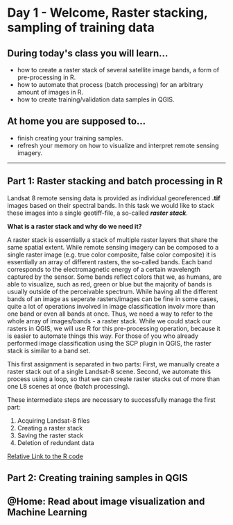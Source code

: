 # Day 1 - Welcome, Raster stacking, sampling of training data

## During today's class you will learn... 

  - how to create a raster stack of several satellite image bands, a form of pre-processing in R.
  - how to automate that process (batch processing) for an arbitrary amount of images in R.
  - how to create training/validation data samples in QGIS. 

## At home you are supposed to...
  - finish creating your training samples.
  - refresh your memory on how to visualize and interpret remote sensing imagery.

---
  
## Part 1: Raster stacking and batch processing in R
Landsat 8 remote sensing data is provided as individual georeferenced **.tif** images based on their spectral bands. In this task we would like to stack these images into a single geotiff-file, a so-called **_raster stack_**.  

**What is a raster stack and why do we need it?**

A raster stack is essentially a stack of multiple raster layers that share the same spatial extent. While remote sensing imagery can be composed to a single raster image (e.g. true color composite, false color composite) it is essentially an array of different rasters, the so-called bands. Each band corresponds to the electromagnetic energy of a certain wavelength captured by the sensor. Some bands reflect colors that we, as humans, are able to visualize, such as red, green or blue but the majority of bands is usually outside of the perceivable spectrum. While having all the different bands of an image as seperate rasters/images can be fine in some cases, quite a lot of operations involved in image classification involv more than one band or even all bands at once. Thus, we need a way to refer to the whole array of images/bands - a raster stack. While we could stack our rasters in QGIS, we will use R for this pre-processing operation, because it is easier to automate things this way. For those of you who already performed image classification using the SCP plugin in QGIS, the raster stack is similar to a band set.


This first assignment is separated in two parts:
First, we manually create a raster stack out of a single Landsat-8 scene.
Second, we automate this process using a loop, so that we can create raster stacks out of more than one L8 scenes at once (batch processing).

These intermediate steps are necessary to successfully manage the first part:
1.	Acquiring Landsat-8 files 
2.	Creating a raster stack 
3.	Saving the raster stack 
4.	Deletion of redundant data

[Relative Link to the R code](main/p1_raster_stacking.R)

## Part 2: Creating training samples in QGIS
## @Home: Read about image visualization and Machine Learning

